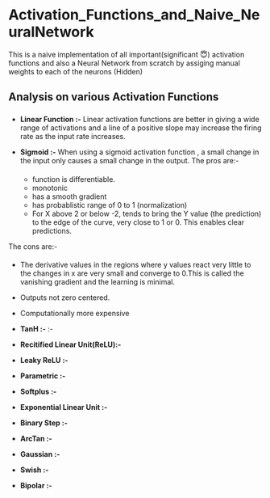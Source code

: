 # Activation_Functions_and_Naive_NeuralNetwork
This is a naive implementation of all important(significant :innocent:) activation functions and also a Neural Network from scratch by assiging manual weights to each of the neurons (Hidden)

## Analysis on various Activation Functions 

### 
- **Linear Function :-** Linear activation functions are better in giving a wide range of activations and a line of a positive slope may increase the firing rate as the input rate increases.

- **Sigmoid :-** When using a sigmoid activation function , a small change in the input only causes a small change in the output. 
  The pros are:-  
  #### 
  - function is differentiable.
  - monotonic
  - has a smooth gradient
  - has probablistic range of 0 to 1 (normalization)
  -  For X above 2 or below -2, tends to bring the Y value (the prediction) to the edge of the curve, very close to 1 or 0. This enables clear predictions.
 
 The cons are:- 
 
 #### 
  - The derivative values in the regions where y values react very little to the changes in x are very small and converge to 0.This is called the vanishing gradient and the learning is minimal. 
  - Outputs not zero centered.
  - Computationally more expensive
 
- **TanH :-** :- 

- **Recitified Linear Unit(ReLU):-** 

- **Leaky ReLU :-** 

- **Parametric :-** 

- **Softplus :-** 

- **Exponential Linear Unit :-** 

- **Binary Step :-** 

- **ArcTan :-** 

- **Gaussian :-** 

- **Swish :-** 

- **Bipolar :-** 

